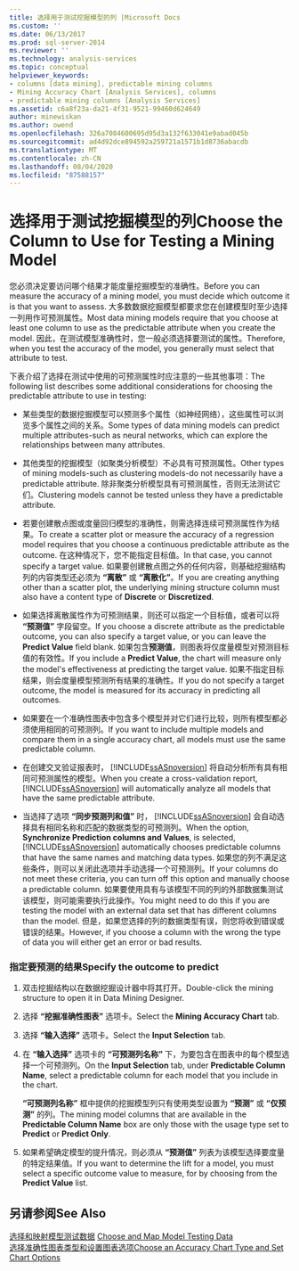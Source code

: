 ```yaml
---
title: 选择用于测试挖掘模型的列 |Microsoft Docs
ms.custom: ''
ms.date: 06/13/2017
ms.prod: sql-server-2014
ms.reviewer: ''
ms.technology: analysis-services
ms.topic: conceptual
helpviewer_keywords:
- columns [data mining], predictable mining columns
- Mining Accuracy Chart [Analysis Services], columns
- predictable mining columns [Analysis Services]
ms.assetid: c6a8f23a-da21-4f31-9521-99460d624649
author: minewiskan
ms.author: owend
ms.openlocfilehash: 326a7084600695d95d3a132f633041e9abad045b
ms.sourcegitcommit: ad4d92dce894592a259721a1571b1d8736abacdb
ms.translationtype: MT
ms.contentlocale: zh-CN
ms.lasthandoff: 08/04/2020
ms.locfileid: "87588157"
---
```

# <a name="choose-the-column-to-use-for-testing-a-mining-model"></a><span data-ttu-id="04ad6-102">选择用于测试挖掘模型的列</span><span class="sxs-lookup"><span data-stu-id="04ad6-102">Choose the Column to Use for Testing a Mining Model</span></span>
  <span data-ttu-id="04ad6-103">您必须决定要访问哪个结果才能度量挖掘模型的准确性。</span><span class="sxs-lookup"><span data-stu-id="04ad6-103">Before you can measure the accuracy of a mining model, you must decide which outcome it is that you want to assess.</span></span> <span data-ttu-id="04ad6-104">大多数数据挖掘模型都要求您在创建模型时至少选择一列用作可预测属性。</span><span class="sxs-lookup"><span data-stu-id="04ad6-104">Most data mining models require that you choose at least one column to use as the predictable attribute when you create the model.</span></span> <span data-ttu-id="04ad6-105">因此，在测试模型准确性时，您一般必须选择要测试的属性。</span><span class="sxs-lookup"><span data-stu-id="04ad6-105">Therefore, when you test the accuracy of the model, you generally must select that attribute to test.</span></span>  
  
 <span data-ttu-id="04ad6-106">下表介绍了选择在测试中使用的可预测属性时应注意的一些其他事项：</span><span class="sxs-lookup"><span data-stu-id="04ad6-106">The following list describes some additional considerations for choosing the predictable attribute to use in testing:</span></span>  
  
-   <span data-ttu-id="04ad6-107">某些类型的数据挖掘模型可以预测多个属性（如神经网络），这些属性可以浏览多个属性之间的关系。</span><span class="sxs-lookup"><span data-stu-id="04ad6-107">Some types of data mining models can predict multiple attributes-such as neural networks, which can explore the relationships between many attributes.</span></span>  
  
-   <span data-ttu-id="04ad6-108">其他类型的挖掘模型（如聚类分析模型）不必具有可预测属性。</span><span class="sxs-lookup"><span data-stu-id="04ad6-108">Other types of mining models-such as clustering models-do not necessarily have a predictable attribute.</span></span> <span data-ttu-id="04ad6-109">除非聚类分析模型具有可预测属性，否则无法测试它们。</span><span class="sxs-lookup"><span data-stu-id="04ad6-109">Clustering models cannot be tested unless they have a predictable attribute.</span></span>  
  
-   <span data-ttu-id="04ad6-110">若要创建散点图或度量回归模型的准确性，则需选择连续可预测属性作为结果。</span><span class="sxs-lookup"><span data-stu-id="04ad6-110">To create a scatter plot or measure the accuracy of a regression model requires that you choose a continuous predictable attribute as the outcome.</span></span> <span data-ttu-id="04ad6-111">在这种情况下，您不能指定目标值。</span><span class="sxs-lookup"><span data-stu-id="04ad6-111">In that case, you cannot specify a target value.</span></span> <span data-ttu-id="04ad6-112">如果要创建散点图之外的任何内容，则基础挖掘结构列的内容类型还必须为 **“离散”** 或 **“离散化”**。</span><span class="sxs-lookup"><span data-stu-id="04ad6-112">If you are creating anything other than a scatter plot, the underlying mining structure column must also have a content type of **Discrete** or **Discretized**.</span></span>  
  
-   <span data-ttu-id="04ad6-113">如果选择离散属性作为可预测结果，则还可以指定一个目标值，或者可以将 **“预测值”** 字段留空。</span><span class="sxs-lookup"><span data-stu-id="04ad6-113">If you choose a discrete attribute as the predictable outcome, you can also specify a target value, or you can leave the **Predict Value** field blank.</span></span> <span data-ttu-id="04ad6-114">如果包含**预测值**，则图表将仅度量模型对预测目标值的有效性。</span><span class="sxs-lookup"><span data-stu-id="04ad6-114">If you include a **Predict Value**, the chart will measure only the model's effectiveness at predicting the target value.</span></span> <span data-ttu-id="04ad6-115">如果不指定目标结果，则会度量模型预测所有结果的准确性。</span><span class="sxs-lookup"><span data-stu-id="04ad6-115">If you do not specify a target outcome, the model is measured for its accuracy in predicting all outcomes.</span></span>  
  
-   <span data-ttu-id="04ad6-116">如果要在一个准确性图表中包含多个模型并对它们进行比较，则所有模型都必须使用相同的可预测列。</span><span class="sxs-lookup"><span data-stu-id="04ad6-116">If you want to include multiple models and compare them in a single accuracy chart, all models must use the same predictable column.</span></span>  
  
-   <span data-ttu-id="04ad6-117">在创建交叉验证报表时， [!INCLUDE[ssASnoversion](../../includes/ssasnoversion-md.md)] 将自动分析所有具有相同可预测属性的模型。</span><span class="sxs-lookup"><span data-stu-id="04ad6-117">When you create a cross-validation report, [!INCLUDE[ssASnoversion](../../includes/ssasnoversion-md.md)] will automatically analyze all models that have the same predictable attribute.</span></span>  
  
-   <span data-ttu-id="04ad6-118">当选择了选项 **“同步预测列和值”** 时， [!INCLUDE[ssASnoversion](../../includes/ssasnoversion-md.md)] 会自动选择具有相同名称和匹配的数据类型的可预测列。</span><span class="sxs-lookup"><span data-stu-id="04ad6-118">When the option, **Synchronize Prediction columns and Values**, is selected, [!INCLUDE[ssASnoversion](../../includes/ssasnoversion-md.md)] automatically chooses predictable columns that have the same names and matching data types.</span></span> <span data-ttu-id="04ad6-119">如果您的列不满足这些条件，则可以关闭此选项并手动选择一个可预测列。</span><span class="sxs-lookup"><span data-stu-id="04ad6-119">If your columns do not meet these criteria, you can turn off this option and manually choose a predictable column.</span></span> <span data-ttu-id="04ad6-120">如果要使用具有与该模型不同的列的外部数据集测试该模型，则可能需要执行此操作。</span><span class="sxs-lookup"><span data-stu-id="04ad6-120">You might need to do this if you are testing the model with an external data set that has different columns than the model.</span></span> <span data-ttu-id="04ad6-121">但是，如果您选择的列的数据类型有误，则您将收到错误或错误的结果。</span><span class="sxs-lookup"><span data-stu-id="04ad6-121">However, if you choose a column with the wrong the type of data you will either get an error or bad results.</span></span>  
  
### <a name="specify-the-outcome-to-predict"></a><span data-ttu-id="04ad6-122">指定要预测的结果</span><span class="sxs-lookup"><span data-stu-id="04ad6-122">Specify the outcome to predict</span></span>  
  
1.  <span data-ttu-id="04ad6-123">双击挖掘结构以在数据挖掘设计器中将其打开。</span><span class="sxs-lookup"><span data-stu-id="04ad6-123">Double-click the mining structure to open it in Data Mining Designer.</span></span>  
  
2.  <span data-ttu-id="04ad6-124">选择 **“挖掘准确性图表”** 选项卡。</span><span class="sxs-lookup"><span data-stu-id="04ad6-124">Select the **Mining Accuracy Chart** tab.</span></span>  
  
3.  <span data-ttu-id="04ad6-125">选择 **“输入选择”** 选项卡。</span><span class="sxs-lookup"><span data-stu-id="04ad6-125">Select the **Input Selection** tab.</span></span>  
  
4.  <span data-ttu-id="04ad6-126">在 **“输入选择”** 选项卡的 **“可预测列名称”** 下，为要包含在图表中的每个模型选择一个可预测列。</span><span class="sxs-lookup"><span data-stu-id="04ad6-126">On the **Input Selection** tab, under **Predictable Column Name**, select a predictable column for each model that you include in the chart.</span></span>  
  
     <span data-ttu-id="04ad6-127">**“可预测列名称”** 框中提供的挖掘模型列只有使用类型设置为 **“预测”** 或 **“仅预测”** 的列。</span><span class="sxs-lookup"><span data-stu-id="04ad6-127">The mining model columns that are available in the **Predictable Column Name** box are only those with the usage type set to **Predict** or **Predict Only**.</span></span>  
  
5.  <span data-ttu-id="04ad6-128">如果希望确定模型的提升情况，则必须从 **“预测值”** 列表为该模型选择要度量的特定结果值。</span><span class="sxs-lookup"><span data-stu-id="04ad6-128">If you want to determine the lift for a model, you must select a specific outcome value to measure, for by choosing from the **Predict Value** list.</span></span>  
  
## <a name="see-also"></a><span data-ttu-id="04ad6-129">另请参阅</span><span class="sxs-lookup"><span data-stu-id="04ad6-129">See Also</span></span>  
 <span data-ttu-id="04ad6-130">[选择和映射模型测试数据](choose-and-map-model-testing-data.md) </span><span class="sxs-lookup"><span data-stu-id="04ad6-130">[Choose and Map Model Testing Data](choose-and-map-model-testing-data.md) </span></span>  
 [<span data-ttu-id="04ad6-131">选择准确性图表类型和设置图表选项</span><span class="sxs-lookup"><span data-stu-id="04ad6-131">Choose an Accuracy Chart Type and Set Chart Options</span></span>](choose-an-accuracy-chart-type-and-set-chart-options.md)  
  
  
